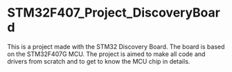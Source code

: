 # STM32F407_Project_DiscoveryBoard
This is a project made with the STM32 Discovery Board. The board is based on the STM32F407G MCU. The project is aimed to make all code and drivers from scratch and to get to know the MCU chip in details.
